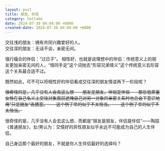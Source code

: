```yaml
---
layout: post
title: 朋友、伴侣 
category: hottake
date: 2024-07-30 04:04:00 +0800
created-date: 2024-07-30 04:04:00 +0800
---
```


交往浅的朋友：拥有共同兴趣爱好的人。  
交往深的朋友：无话不谈，亲密无间。

强行撮合的伴侣：“过日子”。
相性好，也就是说理想中的伴侣：传统意义上的朋友更加亲密无间的人，“情同手足”这个词抛去“形容兄弟情义”这个传统意义去形容这个关系最合适不过。

既然如此，可不可以将相性好的伴侣看成交往深的朋友情谊再下一阶段呢？

<del>很奇怪的是，几乎没有人会去这么想——朋友是朋友，伴侣是伴侣——那些低质量女性在自己名义上交往对象面前遮掩自己对另一对象的亲密关系时也总会下意识地用“只是朋友”去搪塞。——这个例子举的似乎不太恰当。——这个例子举的似乎不太恰当。</del>

很奇怪的是，几乎没有人会去这么想，而都是“朋友是朋友，伴侣是伴侣”——陶喆《普通朋友》，女/男认为：交情好的异性朋友似乎永远不可能成为自己的人生伴侣。

自己身边那个最好的朋友，不就是你人生伴侣最好的选择吗？
